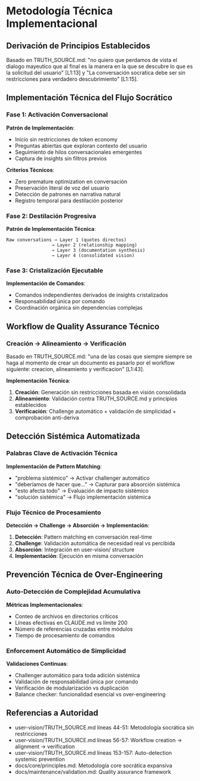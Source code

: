 # Metodología Técnica Implementacional

## Derivación de Principios Establecidos
Basado en TRUTH_SOURCE.md: "no quiero que perdamos de vista el dialogo mayeutico que al final es la manera en la que se descubre lo que es la solicitud del usuario" [L1:13] y "La conversación socratica debe ser sin restricciones para verdadero descubrimiento" [L1:15].

## Implementación Técnica del Flujo Socrático

### Fase 1: Activación Conversacional
**Patrón de Implementación**:
- Inicio sin restricciones de token economy
- Preguntas abiertas que exploran contexto del usuario
- Seguimiento de hilos conversacionales emergentes
- Captura de insights sin filtros previos

**Criterios Técnicos**:
- Zero premature optimization en conversación
- Preservación literal de voz del usuario
- Detección de patrones en narrativa natural
- Registro temporal para destilación posterior

### Fase 2: Destilación Progresiva
**Patrón de Implementación Técnica**:
```
Raw conversations → Layer 1 (quotes directos)
                 → Layer 2 (relationship mapping)
                 → Layer 3 (documentation synthesis)
                 → Layer 4 (consolidated vision)
```

### Fase 3: Cristalización Ejecutable
**Implementación de Comandos**:
- Comandos independientes derivados de insights cristalizados
- Responsabilidad única por comando
- Coordinación orgánica sin dependencias complejas

## Workflow de Quality Assurance Técnico

### Creación → Alineamiento → Verificación
Basado en TRUTH_SOURCE.md: "una de las cosas que siempre siempre se haga al momento de crear un documento es pasarlo por el workflow siguiente: creacion, alineamiento y verificacion" [L1:43].

**Implementación Técnica**:
1. **Creación**: Generación sin restricciones basada en visión consolidada
2. **Alineamiento**: Validación contra TRUTH_SOURCE.md y principios establecidos
3. **Verificación**: Challenge automático + validación de simplicidad + comprobación anti-deriva

## Detección Sistémica Automatizada

### Palabras Clave de Activación Técnica
**Implementación de Pattern Matching**:
- "problema sistémico" → Activar challenger automático
- "deberíamos de hacer que..." → Capturar para absorción sistémica
- "esto afecta todo" → Evaluación de impacto sistémico
- "solución sistémica" → Flujo implementación sistémica

### Flujo Técnico de Procesamiento
**Detección → Challenge → Absorción → Implementación**:
1. **Detección**: Pattern matching en conversación real-time
2. **Challenge**: Validación automática de necesidad real vs percibida
3. **Absorción**: Integración en user-vision/ structure
4. **Implementación**: Ejecución en misma conversación

## Prevención Técnica de Over-Engineering

### Auto-Detección de Complejidad Acumulativa
**Métricas Implementacionales**:
- Conteo de archivos en directorios críticos
- Líneas efectivas en CLAUDE.md vs límite 200
- Número de referencias cruzadas entre módulos
- Tiempo de procesamiento de comandos

### Enforcement Automático de Simplicidad
**Validaciones Continuas**:
- Challenger automático para toda adición sistémica
- Validación de responsabilidad única por comando
- Verificación de modularización vs duplicación
- Balance checker: funcionalidad esencial vs over-engineering

## Referencias a Autoridad
- user-vision/TRUTH_SOURCE.md líneas 44-51: Metodología socrática sin restricciones
- user-vision/TRUTH_SOURCE.md líneas 56-57: Workflow creation → alignment → verification  
- user-vision/TRUTH_SOURCE.md líneas 153-157: Auto-detection systemic prevention
- docs/core/principles.md: Metodología core socrática expansiva
- docs/maintenance/validation.md: Quality assurance framework